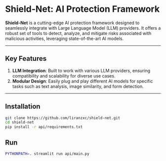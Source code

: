 # Shield-Net: AI Protection Framework

**Shield-Net** is a cutting-edge AI protection framework designed to seamlessly integrate with Large Language Model (LLM) providers. It offers a robust set of tools to detect, analyze, and mitigate risks associated with malicious activities, leveraging state-of-the-art AI models.

---

## Key Features

1. **LLM Integration**: Built to work with various LLM providers, ensuring compatibility and scalability for diverse use cases.
2. **Modular Design**: Easily plug and play different AI models for specific tasks such as text analysis, image similarity, and form detection.

---

## Installation

```bash
git clone https://github.com/liranzxc/shield-net.git
cd shield-net
pip install -r api/requirements.txt
```

## Run 
```bash
PYTHONPATH=. streamlit run api/main.py
```

